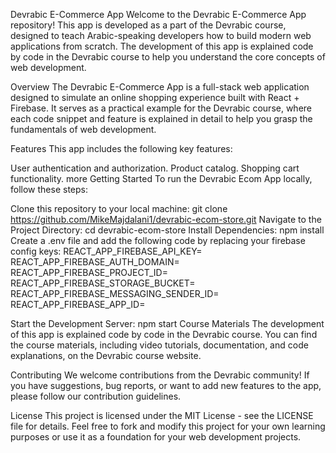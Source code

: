 Devrabic E-Commerce App
Welcome to the Devrabic E-Commerce App repository! This app is developed as a part of the Devrabic course, designed to teach Arabic-speaking developers how to build modern web applications from scratch. The development of this app is explained code by code in the Devrabic course to help you understand the core concepts of web development.

Overview
The Devrabic E-Commerce App is a full-stack web application designed to simulate an online shopping experience built with React + Firebase. It serves as a practical example for the Devrabic course, where each code snippet and feature is explained in detail to help you grasp the fundamentals of web development.

Features
This app includes the following key features:

User authentication and authorization.
Product catalog.
Shopping cart functionality.
more
Getting Started
To run the Devrabic Ecom App locally, follow these steps:

Clone this repository to your local machine: git clone https://github.com/MikeMajdalani1/devrabic-ecom-store.git
Navigate to the Project Directory: cd devrabic-ecom-store
Install Dependencies: npm install
Create a .env file and add the following code by replacing your firebase config keys:
REACT_APP_FIREBASE_API_KEY= REACT_APP_FIREBASE_AUTH_DOMAIN= REACT_APP_FIREBASE_PROJECT_ID= REACT_APP_FIREBASE_STORAGE_BUCKET= REACT_APP_FIREBASE_MESSAGING_SENDER_ID= REACT_APP_FIREBASE_APP_ID=

Start the Development Server: npm start
Course Materials
The development of this app is explained code by code in the Devrabic course. You can find the course materials, including video tutorials, documentation, and code explanations, on the Devrabic course website.

Contributing
We welcome contributions from the Devrabic community! If you have suggestions, bug reports, or want to add new features to the app, please follow our contribution guidelines.

License
This project is licensed under the MIT License - see the LICENSE file for details. Feel free to fork and modify this project for your own learning purposes or use it as a foundation for your web development projects.
